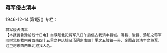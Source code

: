 ### 蒋军侵占清丰

1946-12-14
第1版()
专栏：

    蒋军侵占清丰
    【本报冀鲁豫前线十日电】自濮阳北犯蒋军八日午后侵占我清丰县城。滑县、浚县、汤阳之蒋军同时北犯我内黄西南四十五里之井店镇及汤阴东南四十里之五陵镇一带，企图占领清丰之蒋军，沿卫河东西两岸北犯我大名。

